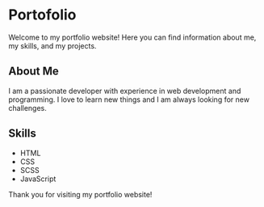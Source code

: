 # Portofolio

Welcome to my portfolio website! Here you can find information about me, my skills, and my projects.

## About Me

I am a passionate developer with experience in web development and programming. I love to learn new things and I am always looking for new challenges.

## Skills

- HTML
- CSS
- SCSS
- JavaScript

Thank you for visiting my portfolio website!
